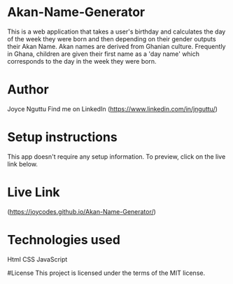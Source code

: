 # Akan-Name-Generator
This is a web application that takes a user's birthday and calculates the day of the week they were born and then depending on their gender outputs their Akan Name.   Akan names are derived from Ghanian culture. Frequently in Ghana, children are given their first name as a 'day name' which corresponds to the day in the week they were born.

# Author
Joyce Nguttu
Find me on LinkedIn (https://www.linkedin.com/in/jnguttu/)

# Setup instructions
This app doesn't require any setup information. To preview, click on the live link below.

# Live Link
(https://joycodes.github.io/Akan-Name-Generator/)

# Technologies used
Html
CSS
JavaScript

#License
This project is licensed under the terms of the MIT license.

